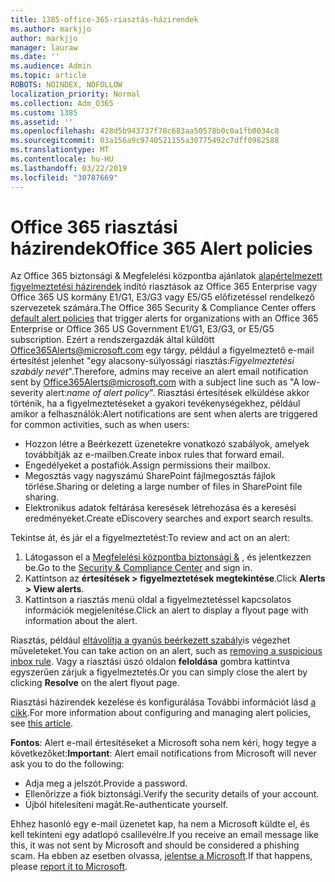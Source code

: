 ```yaml
---
title: 1385-office-365-riasztás-házirendek
ms.author: markjjo
author: markjjo
manager: lauraw
ms.date: ''
ms.audience: Admin
ms.topic: article
ROBOTS: NOINDEX, NOFOLLOW
localization_priority: Normal
ms.collection: Adm_O365
ms.custom: 1385
ms.assetid: ''
ms.openlocfilehash: 428d5b943737f78c683aa50578b0c0a1fb0034c8
ms.sourcegitcommit: 03a156a9c9740521155a30775492c7dff0982588
ms.translationtype: MT
ms.contentlocale: hu-HU
ms.lasthandoff: 03/22/2019
ms.locfileid: "30787669"
---
```

# <a name="office-365-alert-policies"></a><span data-ttu-id="f6ba7-102">Office 365 riasztási házirendek</span><span class="sxs-lookup"><span data-stu-id="f6ba7-102">Office 365 Alert policies</span></span>

<span data-ttu-id="f6ba7-103">Az Office 365 biztonsági & Megfelelési központba ajánlatok [alapértelmezett figyelmeztetési házirendek](https://docs.microsoft.com/office365/securitycompliance/alert-policies#default-alert-policies) indító riasztások az Office 365 Enterprise vagy Office 365 US kormány E1/G1, E3/G3 vagy E5/G5 előfizetéssel rendelkező szervezetek számára.</span><span class="sxs-lookup"><span data-stu-id="f6ba7-103">The Office 365 Security & Compliance Center offers [default alert policies](https://docs.microsoft.com/office365/securitycompliance/alert-policies#default-alert-policies) that trigger alerts for organizations with an Office 365 Enterprise or Office 365 US Government E1/G1, E3/G3, or E5/G5 subscription.</span></span> <span data-ttu-id="f6ba7-104">Ezért a rendszergazdák által küldött Office365Alerts@microsoft.com egy tárgy, például a figyelmeztető e-mail értesítést jelenhet "egy alacsony-súlyossági riasztás:*Figyelmeztetési szabály nevét*".</span><span class="sxs-lookup"><span data-stu-id="f6ba7-104">Therefore, admins may receive an alert email notification sent by Office365Alerts@microsoft.com with a subject line such as "A low-severity alert:*name of alert policy*".</span></span> <span data-ttu-id="f6ba7-105">Riasztási értesítések elküldése akkor történik, ha a figyelmeztetéseket a gyakori tevékenységekhez, például amikor a felhasználók:</span><span class="sxs-lookup"><span data-stu-id="f6ba7-105">Alert notifications are sent when alerts are triggered for common activities, such as when users:</span></span>

- <span data-ttu-id="f6ba7-106">Hozzon létre a Beérkezett üzenetekre vonatkozó szabályok, amelyek továbbítják az e-mailben.</span><span class="sxs-lookup"><span data-stu-id="f6ba7-106">Create inbox rules that forward email.</span></span>
- <span data-ttu-id="f6ba7-107">Engedélyeket a postafiók.</span><span class="sxs-lookup"><span data-stu-id="f6ba7-107">Assign permissions their mailbox.</span></span>
- <span data-ttu-id="f6ba7-108">Megosztás vagy nagyszámú SharePoint fájlmegosztás fájlok törlése.</span><span class="sxs-lookup"><span data-stu-id="f6ba7-108">Sharing or deleting a large number of files in SharePoint file sharing.</span></span>
- <span data-ttu-id="f6ba7-109">Elektronikus adatok feltárása keresések létrehozása és a keresési eredményeket.</span><span class="sxs-lookup"><span data-stu-id="f6ba7-109">Create eDiscovery searches and export search results.</span></span>
 
<span data-ttu-id="f6ba7-110">Tekintse át, és jár el a figyelmeztetést:</span><span class="sxs-lookup"><span data-stu-id="f6ba7-110">To review and act on an alert:</span></span>

1. <span data-ttu-id="f6ba7-111">Látogasson el a [Megfelelési központba biztonsági &](https://protection.office.com) , és jelentkezzen be.</span><span class="sxs-lookup"><span data-stu-id="f6ba7-111">Go to the [Security & Compliance Center](https://protection.office.com) and sign in.</span></span>
2. <span data-ttu-id="f6ba7-112">Kattintson az **értesítések > figyelmeztetések megtekintése**.</span><span class="sxs-lookup"><span data-stu-id="f6ba7-112">Click **Alerts > View alerts**.</span></span>
3. <span data-ttu-id="f6ba7-113">Kattintson a riasztás menü oldal a figyelmeztetéssel kapcsolatos információk megjelenítése.</span><span class="sxs-lookup"><span data-stu-id="f6ba7-113">Click an alert to display a flyout page with information about the alert.</span></span>

<span data-ttu-id="f6ba7-114">Riasztás, például [eltávolítja a gyanús beérkezett szabály](https://docs.microsoft.com/office365/securitycompliance/responding-to-a-compromised-email-account)is végezhet műveleteket.</span><span class="sxs-lookup"><span data-stu-id="f6ba7-114">You can take action on an alert, such as [removing a suspicious inbox rule](https://docs.microsoft.com/office365/securitycompliance/responding-to-a-compromised-email-account).</span></span> <span data-ttu-id="f6ba7-115">Vagy a riasztási úszó oldalon **feloldása** gombra kattintva egyszerűen zárjuk a figyelmeztetés.</span><span class="sxs-lookup"><span data-stu-id="f6ba7-115">Or you can simply close the alert by clicking **Resolve** on the alert flyout page.</span></span>

<span data-ttu-id="f6ba7-116">Riasztási házirendek kezelése és konfigurálása További információt lásd [a cikk](https://docs.microsoft.com/office365/securitycompliance/alert-policies).</span><span class="sxs-lookup"><span data-stu-id="f6ba7-116">For more information about configuring and managing alert policies, see  [this article](https://docs.microsoft.com/office365/securitycompliance/alert-policies).</span></span>

<span data-ttu-id="f6ba7-117">**Fontos**: Alert e-mail értesítéseket a Microsoft soha nem kéri, hogy tegye a következőket:</span><span class="sxs-lookup"><span data-stu-id="f6ba7-117">**Important**: Alert email notifications from Microsoft will never ask you to do the following:</span></span>

- <span data-ttu-id="f6ba7-118">Adja meg a jelszót.</span><span class="sxs-lookup"><span data-stu-id="f6ba7-118">Provide a password.</span></span>
- <span data-ttu-id="f6ba7-119">Ellenőrizze a fiók biztonsági.</span><span class="sxs-lookup"><span data-stu-id="f6ba7-119">Verify the security details of your account.</span></span>
- <span data-ttu-id="f6ba7-120">Újból hitelesíteni magát.</span><span class="sxs-lookup"><span data-stu-id="f6ba7-120">Re-authenticate yourself.</span></span>

<span data-ttu-id="f6ba7-121">Ehhez hasonló egy e-mail üzenetet kap, ha nem a Microsoft küldte el, és kell tekinteni egy adatlopó csalilevélre.</span><span class="sxs-lookup"><span data-stu-id="f6ba7-121">If you receive an email message like this, it was not sent by Microsoft and should be considered a phishing scam.</span></span> <span data-ttu-id="f6ba7-122">Ha ebben az esetben olvassa, [jelentse a Microsoft](https://docs.microsoft.com/office365/SecurityCompliance/report-junk-email-and-phishing-scams-in-outlook-on-the-web-eop).</span><span class="sxs-lookup"><span data-stu-id="f6ba7-122">If that happens, please [report it to Microsoft](https://docs.microsoft.com/office365/SecurityCompliance/report-junk-email-and-phishing-scams-in-outlook-on-the-web-eop).</span></span>
